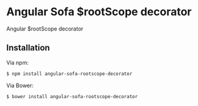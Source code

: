 # Angular Sofa $rootScope decorator

Angular $rootScope decorator

## Installation

Via npm:

```sh
$ npm install angular-sofa-rootscope-decorator
```

Via Bower:

```sh
$ bower install angular-sofa-rootscope-decorator
```

